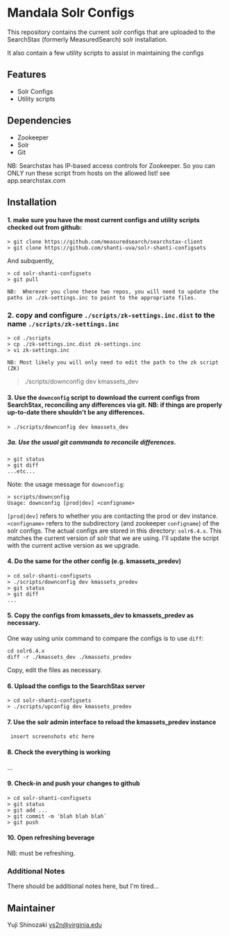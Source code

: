 # Mandala Solr Configs

This repository contains the current solr configs that are uploaded to the SearchStax (formerly MeasuredSearch) solr installation.

It also contain a few utility scripts to assist in maintaining the configs

## Features

* Solr Configs
* Utility scripts

## Dependencies

* Zookeeper
* Solr
* Git

NB: Searchstax has IP-based access controls for Zookeeper.  So you can ONLY run these script from hosts on the allowed list!  see app.searchstax.com

## Installation

#### 1. make sure you have the most current configs and utility scripts checked out from github:

```
> git clone https://github.com/measuredsearch/searchstax-client
> git clone https://github.com/shanti-uva/solr-shanti-configsets
```
And subquently,
```
> cd solr-shanti-configsets
> git pull

NB:  Wherever you clone these two repos, you will need to update the paths in ./zk-settings.inc to point to the appropriate files.
```

### 2. copy and configure `./scripts/zk-settings.inc.dist` to the name `./scripts/zk-settings.inc`
```
> cd ./scripts
> cp ./zk-settings.inc.dist zk-settings.inc
> vi zk-settings.inc

NB: Most likely you will only need to edit the path to the zk script (ZK)
```
> ./scripts/downconfig dev kmassets_dev

#### 3. Use the `downconfig` script to download the current configs from SearchStax, reconciling any differences via git.  NB: if things are properly up-to-date there shouldn't be any differences.
```
> ./scripts/downconfig dev kmassets_dev
```

##### 3a. Use the usual git commands to reconcile differences.

```
> git status
> git diff
...etc...
```
Note: the usage message for `downconfig`:
```
> scripts/downconfig
Usage: downconfig [prod|dev] <configname>
```

`[prod|dev]` refers to whether you are contacting the prod or dev instance.
`<configname>` refers to the subdirectory (and zookeeper `configname`) of the solr configs.  The actual configs are stored in this directory: `solr6.4.x`. This matches the current version of solr that we are using.   I'll update the script with the current active version as we upgrade.

#### 4. Do the same for the other config (e.g. kmassets_predev)

```
> cd solr-shanti-configsets
> ./scripts/downconfig dev kmassets_predev
> git status
> git diff
...
```

#### 5. Copy the configs from kmassets_dev to kmassets_predev as necessary.

One way using unix command to compare the configs is to use `diff`:
```
cd solr6.4.x
diff -r ./kmassets_dev ./kmassets_predev
```

Copy, edit the files as necessary.

#### 6. Upload the configs to the SearchStax server

```
> cd solr-shanti-configsets
> ./scripts/upconfig dev kmassets_predev 
```

#### 7. Use the solr admin interface to reload the kmassets_predev instance

``` insert screenshots etc here```

#### 8. Check the everything is working
...
#### 9. Check-in and push your changes to github

```
> cd solr-shanti-configsets
> git status
> git add ...
> git commit -m 'blah blah blah`
> git push
```

#### 10. Open refreshing beverage

NB: must be refreshing.

### Additional Notes

There should be additional notes here, but I'm tired...

## Maintainer
Yuji Shinozaki <ys2n@virginia.edu> 
